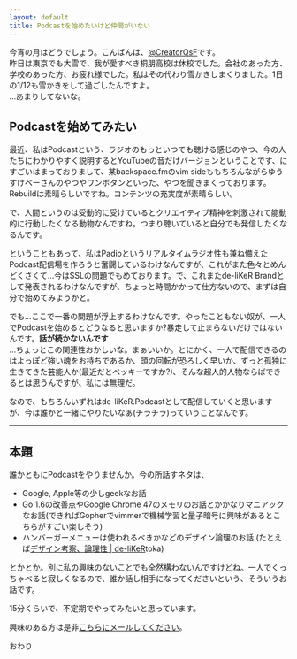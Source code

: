 ```yaml
---
layout: default
title: Podcastを始めたいけど仲間がいない
---
```


今宵の月はどうでしょう。こんばんは、[@CreatorQsF](http://f.9en.co/?move=mainSns)です。  
昨日は東京でも大雪で、我が愛すべき桐朋高校は休校でした。会社のあった方、学校のあった方、お疲れ様でした。私はその代わり雪かきしまくりました。1日の1/12も雪かきをして過ごしたんですよ。  
…あまりしてないな。

## Podcastを始めてみたい

最近、私はPodcastという、ラジオのもっといつでも聴ける感じのやつ、今の人たちにわかりやすく説明するとYouTubeの音だけバージョンということです、にすごいはまっておりまして、某backspace.fmのvim sideももちろんながらゆうすけベーさんのやつやワンボタンといった、やつを聞きまくっております。Rebuildは素晴らしいですね。コンテンツの充実度が素晴らしい。

で、人間というのは受動的に受けているとクリエイティブ精神を刺激されて能動的に行動したくなる動物なんですね。つまり聴いていると自分でも発信したくなるんです。

ということもあって、私はPadioというリアルタイムラジオ性も兼ね備えたPodcast配信場を作ろうと奮闘しているわけなんですが、これがまた色々とめんどくさくて…今はSSLの問題でもめております。で、これまたde-liKeR Brandとして発表されるわけなんですが、ちょっと時間かかって仕方ないので、まずは自分で始めてみようかと。

でも…ここで一番の問題が浮上するわけなんです。やったこともない奴が、一人でPodcastを始めるとどうなると思いますか?暴走して止まらないだけではないんです。**話が続かないんです**  
…ちょっとこの関連性おかしいな。まぁいいか。とにかく、一人で配信できるのはよっぽど強い魂をお持ちであるか、頭の回転が恐ろしく早いか、ずっと孤独に生きてきた芸能人か(最近だとベッキーですか?)、そんな超人的人物ならばできるとは思うんですが、私には無理だ。

なので、もちろんいずれはde-liKeR.Podcastとして配信していくと思いますが、今は誰かと一緒にやりたいなぁ(チラチラ)っていうことなんです。

***

## 本題

誰かともにPodcastをやりませんか。今の所話すネタは、

- Google, Apple等の少しgeekなお話
- Go 1.6の改善点やGoogle Chrome 47のメモリのお話とかかなりマニアックなお話(できればGopherでvimmerで機械学習と量子暗号に興味があるとこちらがすごい楽しそう)
- ハンバーガーメニューは使われるべきかなどのデザイン論理のお話 (たとえば[デザイン考察、論理性 \| de-liKeR](https://de-liker.com/consider-design-logical-thinking.html)toka)

とかとか。別に私の興味のないことでも全然構わないんですけどね。一人でくっちゃべると寂しくなるので、誰か話し相手になってくださいという、そういうお話です。

15分くらいで、不定期でやってみたいと思っています。

興味のある方は是非[こちらにメールしてください](mailto:qsf@de-liker.com)。

おわり